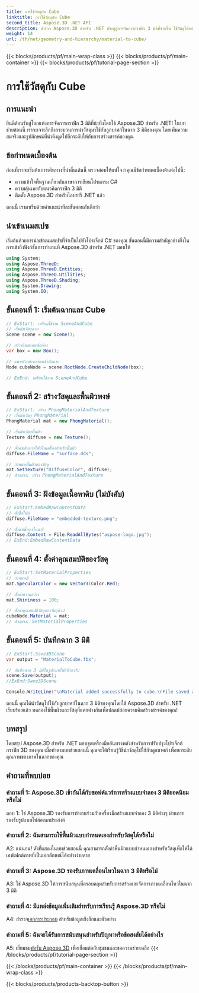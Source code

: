 ```yaml
---
title: การใช้วัสดุกับ Cube
linktitle: การใช้วัสดุกับ Cube
second_title: Aspose.3D .NET API
description: สำรวจ Aspose.3D สำหรับ .NET ประตูสู่การจัดการกราฟิก 3 มิติที่ราบรื่น ใช้วัสดุได้อย่างง่ายดาย เพิ่มความสมจริง และยกระดับโครงการของคุณ
weight: 14
url: /th/net/geometry-and-hierarchy/material-to-cube/
---
```


{{< blocks/products/pf/main-wrap-class >}}
{{< blocks/products/pf/main-container >}}
{{< blocks/products/pf/tutorial-page-section >}}

# การใช้วัสดุกับ Cube

## การแนะนำ

ยินดีต้อนรับสู่โลกแห่งการจัดการกราฟิก 3 มิติที่น่าทึ่งโดยใช้ Aspose.3D สำหรับ .NET! ในบทช่วยสอนนี้ เราจะเจาะลึกถึงกระบวนการนำวัสดุมาใช้กับลูกบาศก์ในฉาก 3 มิติของคุณ โดยเพิ่มความสมจริงและรูปลักษณ์ที่น่าดึงดูดไปอีกระดับให้กับการสร้างสรรค์ของคุณ

## ข้อกำหนดเบื้องต้น

ก่อนที่เราจะเริ่มต้นการเดินทางที่น่าตื่นเต้นนี้ ตรวจสอบให้แน่ใจว่าคุณมีข้อกำหนดเบื้องต้นต่อไปนี้:

- ความเข้าใจพื้นฐานเกี่ยวกับภาษาการเขียนโปรแกรม C#
- ความคุ้นเคยกับแนวคิดกราฟิก 3 มิติ
- ติดตั้ง Aspose.3D สำหรับไลบรารี .NET แล้ว

ตอนนี้ เรามาเริ่มด้วยคำแนะนำทีละขั้นตอนกันดีกว่า

## นำเข้าเนมสเปซ

เริ่มต้นด้วยการนำเข้าเนมสเปซที่จำเป็นไปยังโปรเจ็กต์ C# ของคุณ ขั้นตอนนี้มีความสำคัญอย่างยิ่งในการเข้าถึงฟังก์ชันการทำงานที่ Aspose.3D สำหรับ .NET มอบให้

```csharp
using System;
using Aspose.ThreeD;
using Aspose.ThreeD.Entities;
using Aspose.ThreeD.Utilities;
using Aspose.ThreeD.Shading;
using System.Drawing;
using System.IO;
```

## ขั้นตอนที่ 1: เริ่มต้นฉากและ Cube

```csharp
// ExStart: เตรียมใช้งาน SceneAndCube
// เริ่มต้นวัตถุฉาก
Scene scene = new Scene();

// สร้างอินสแตนซ์กล่อง
var box = new Box();

// แนบตัวอย่างกล่องเข้ากับฉาก
Node cubeNode = scene.RootNode.CreateChildNode(box);

// ExEnd: เตรียมใช้งาน SceneAndCube
```

## ขั้นตอนที่ 2: สร้างวัสดุและพื้นผิวพงษ์

```csharp
// ExStart: สร้าง PhongMaterialAndTexture
// เริ่มต้นวัตถุ PhongMaterial
PhongMaterial mat = new PhongMaterial();

// เริ่มต้นวัตถุพื้นผิว
Texture diffuse = new Texture();

// ตั้งค่าเส้นทางไฟล์ในเครื่องสำหรับพื้นผิว
diffuse.FileName = "surface.dds";

// กำหนดพื้นผิวของวัสดุ
mat.SetTexture("DiffuseColor", diffuse);
// ตัวอย่าง: สร้าง PhongMaterialAndTexture
```

## ขั้นตอนที่ 3: ฝังข้อมูลเนื้อหาดิบ (ไม่บังคับ)

```csharp
// ExStart:EmbedRawContentData
// ตั้งชื่อไฟล์
diffuse.FileName = "embedded-texture.png";

// ตั้งค่าเนื้อหาไบนารี
diffuse.Content = File.ReadAllBytes("aspose-logo.jpg");
// ExEnd:EmbedRawContentData
```

## ขั้นตอนที่ 4: ตั้งค่าคุณสมบัติของวัสดุ

```csharp
// ExStart:SetMaterialProperties
// กำหนดสี
mat.SpecularColor = new Vector3(Color.Red);

// ตั้งค่าความสว่าง
mat.Shininess = 100;

// ตั้งค่าคุณสมบัติวัสดุของวัตถุคิวบ์
cubeNode.Material = mat;
// ตัวอย่าง: SetMaterialProperties
```

## ขั้นตอนที่ 5: บันทึกฉาก 3 มิติ

```csharp
// ExStart:Save3DScene
var output = "MaterialToCube.fbx";

// บันทึกฉาก 3 มิติในรูปแบบไฟล์ที่รองรับ
scene.Save(output);
//ExEnd:Save3DScene

Console.WriteLine("\nMaterial added successfully to cube.\nFile saved at " + output);
```

ตอนนี้ คุณได้นำวัสดุไปใช้กับลูกบาศก์ในฉาก 3 มิติของคุณโดยใช้ Aspose.3D สำหรับ .NET เรียบร้อยแล้ว ทดลองใช้พื้นผิวและวัสดุที่แตกต่างกันเพื่อปลดปล่อยความคิดสร้างสรรค์ของคุณ!

## บทสรุป

โดยสรุป Aspose.3D สำหรับ .NET มอบชุดเครื่องมืออันทรงพลังสำหรับการปรับปรุงโปรเจ็กต์กราฟิก 3D ของคุณ เมื่อทำตามบทช่วยสอนนี้ คุณจะได้เรียนรู้วิธีนำวัสดุไปใช้กับลูกบาศก์ เพื่อยกระดับคุณภาพของภาพในฉากของคุณ

## คำถามที่พบบ่อย

### คำถามที่ 1: Aspose.3D เข้ากันได้กับซอฟต์แวร์การสร้างแบบจำลอง 3 มิติยอดนิยมหรือไม่

ตอบ 1: ใช่ Aspose.3D รองรับการทำงานร่วมกับเครื่องมือสร้างแบบจำลอง 3 มิติต่างๆ ผ่านการรองรับรูปแบบไฟล์อเนกประสงค์

### คำถามที่ 2: ฉันสามารถใช้พื้นผิวแบบกำหนดเองสำหรับวัสดุได้หรือไม่

A2: แน่นอน! ดังที่แสดงในบทช่วยสอนนี้ คุณสามารถตั้งค่าพื้นผิวแบบกำหนดเองสำหรับวัสดุเพื่อให้ได้เอฟเฟกต์ภาพที่เป็นเอกลักษณ์ได้อย่างง่ายดาย

### คำถามที่ 3: Aspose.3D รองรับภาพเคลื่อนไหวในฉาก 3 มิติหรือไม่

A3: ใช่ Aspose.3D ให้การสนับสนุนที่ครอบคลุมสำหรับการสร้างและจัดการภาพเคลื่อนไหวในฉาก 3 มิติ

### คำถามที่ 4: มีแหล่งข้อมูลเพิ่มเติมสำหรับการเรียนรู้ Aspose.3D หรือไม่

 A4: สำรวจ[เอกสารประกอบ](https://reference.aspose.com/3d/net/) สำหรับข้อมูลเชิงลึกและตัวอย่าง

### คำถามที่ 5: ฉันจะได้รับการสนับสนุนสำหรับปัญหาหรือข้อสงสัยได้อย่างไร

 A5: เยี่ยมชม[ฟอรั่ม Aspose.3D](https://forum.aspose.com/c/3d/18) เพื่อเชื่อมต่อกับชุมชนและขอความช่วยเหลือ
{{< /blocks/products/pf/tutorial-page-section >}}

{{< /blocks/products/pf/main-container >}}
{{< /blocks/products/pf/main-wrap-class >}}

{{< blocks/products/products-backtop-button >}}
